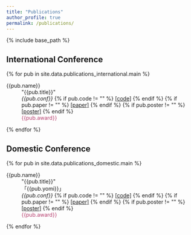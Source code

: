 ```yaml
---
title: "Publications"
author_profile: true
permalink: /publications/
---
```


{% include base_path %}

## International Conference

{% for pub in site.data.publications_international.main %}
<p style="margin-left: 40px; text-indent: -40px;">
{{pub.name}} <br>
"{{pub.title}}" <br>
<em>{{pub.conf}} </em>
{% if pub.code != "" %}
<a href="{{pub.code}}">[code]</a>
{% endif %}
{% if pub.paper != "" %}
<a href="{{pub.paper}}">[paper]</a>
{% endif %}
{% if pub.poster != "" %}
<a href="{{pub.poster}}">[poster]</a>
{% endif %}
<span style="color: #b74170;"><br>{{pub.award}}</span>
</p>
{% endfor %}


## Domestic Conference

{% for pub in site.data.publications_domestic.main %}
<p style="margin-left: 40px; text-indent: -40px;">
{{pub.name}} <br>
"{{pub.title}}" <br>
「{{pub.yomi}}」 <br>
<em>{{pub.conf}} </em>
{% if pub.code != "" %}
<a href="{{pub.code}}">[code]</a>
{% endif %}
{% if pub.paper != "" %}
<a href="{{pub.paper}}">[paper]</a>
{% endif %}
{% if pub.poster != "" %}
<a href="{{pub.poster}}">[poster]</a>
{% endif %}
<span style="color: #b74170;"><br>{{pub.award}}</span>
</p>
{% endfor %}
